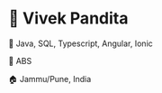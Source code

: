 <h1> <b> 👋 Vivek Pandita</b> </h1>
<p>🌱 Java, SQL, Typescript, Angular, Ionic </p>
<p>💼 ABS </p>
<p>🏠 Jammu/Pune, India </p>




<!---
vivekpandita/vivekpandita is a ✨ special ✨ repository because its `README.md` (this file) appears on your GitHub profile.
You can click the Preview link to take a look at your changes.
--->
